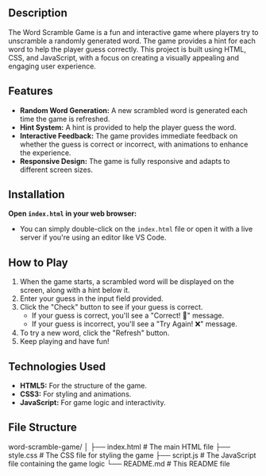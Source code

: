
## Description

The Word Scramble Game is a fun and interactive game where players try to unscramble a randomly generated word. The game provides a hint for each word to help the player guess correctly. This project is built using HTML, CSS, and JavaScript, with a focus on creating a visually appealing and engaging user experience.

## Features

- **Random Word Generation:** A new scrambled word is generated each time the game is refreshed.
- **Hint System:** A hint is provided to help the player guess the word.
- **Interactive Feedback:** The game provides immediate feedback on whether the guess is correct or incorrect, with animations to enhance the experience.
- **Responsive Design:** The game is fully responsive and adapts to different screen sizes.

## Installation

 **Open `index.html` in your web browser:**

   - You can simply double-click on the `index.html` file or open it with a live server if you're using an editor like VS Code.

## How to Play

1. When the game starts, a scrambled word will be displayed on the screen, along with a hint below it.
2. Enter your guess in the input field provided.
3. Click the "Check" button to see if your guess is correct.
   - If your guess is correct, you'll see a "Correct! 🎉" message.
   - If your guess is incorrect, you'll see a "Try Again! ❌" message.
4. To try a new word, click the "Refresh" button.
5. Keep playing and have fun!

## Technologies Used

- **HTML5:** For the structure of the game.
- **CSS3:** For styling and animations.
- **JavaScript:** For game logic and interactivity.

## File Structure

word-scramble-game/
│
├── index.html        # The main HTML file
├── style.css         # The CSS file for styling the game
├── script.js         # The JavaScript file containing the game logic
└── README.md         # This README file